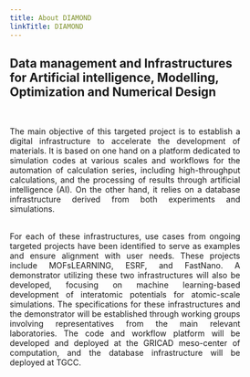 ```yaml
---
title: About DIAMOND
linkTitle: DIAMOND
---
```


<h2 class="text-center about-lead"><b>D</b>ata management and <b>I</b>nfrastructures for <b>A</b>rtificial intelligence, <b>M</b>odelling, <b>O</b>ptimization and <b>N</b>umerical <b>D</b>esign</h2>

<br/>

<style>
* {
  box-sizing: border-box;
}

/* Create two unequal columns that floats next to each other */
.column {
  float: left;
}

.left {
  width: 25%;
}

.right {
  width: 75%;
  padding: 35px 0;
}

/* Clear floats after the columns */
.row:after {
  content: "";
  display: table;
  clear: both;
}
</style>
<div class="row">
<div class="column left-about-diamond-en">
<img class="logo-diamond" width=100%/>
</div>
<div class="column right-about-diamond-en">
<div class="text-x-large" align="justify">

The main objective of this targeted project is to establish a digital infrastructure to accelerate the development of materials. It is based on one hand on a platform dedicated to simulation codes at various scales and workflows for the automation of calculation series, including high-throughput calculations, and the processing of results through artificial intelligence (AI). On the other hand, it relies on a database infrastructure derived from both experiments and simulations.


</div>
</div>
</div>

<br/>
<div align="justify">
For each of these infrastructures, use cases from ongoing targeted projects have been identified to serve as examples and ensure alignment with user needs. These projects include MOFsLEARNING, ESRF, and FastNano. A demonstrator utilizing these two infrastructures will also be developed, focusing on machine learning-based development of interatomic potentials for atomic-scale simulations. The specifications for these infrastructures and the demonstrator will be established through working groups involving representatives from the main relevant laboratories. The code and workflow platform will be developed and deployed at the GRICAD meso-center of computation, and the database infrastructure will be deployed at TGCC.
</div>